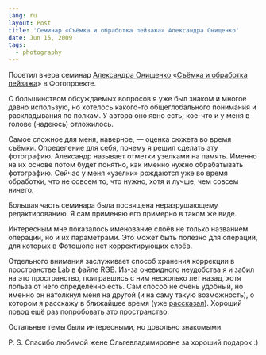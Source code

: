 ```yaml
---
lang: ru
layout: Post
title: 'Семинар «Съёмка и обработка пейзажа» Александра Онищенко'
date: Jun 15, 2009
tags:
  - photography
---
```


Посетил вчера семинар [Александра Онищенко](http://awo-onyshchenko.livejournal.com/) «[Съёмка и обработка пейзажа](http://www.fotoproekt.ru/port/msk/ru/school/seminars/landscape/)» в Фотопроекте.

С большинством обсуждаемых вопросов я уже был знаком и многое давно использую, но хотелось какого-то общеглобального понимания и раскладывания по полкам. У автора оно явно есть; кое-что и у меня в голове (надеюсь) отложилось.

<!--more-->

Самое сложное для меня, наверное, — оценка сюжета во время съёмки. Определение для себя, почему я решил сделать эту фотографию. Александр называет отметки узелками на память. Именно на их основе потом будет понятно, как именно нужно обрабатывать фотографию. Сейчас у меня «узелки» рождаются уже во время обработки, что не совсем то, что нужно, хотя и лучше, чем совсем ничего.

Большая часть семинара была посвящена неразрушающему редактированию. Я сам применяю его примерно в таком же виде.

Интересным мне показалось именование слоёв не только названием операции, но и их параметрами. Это может быть полезно для операций, для которых в Фотошопе нет корректирующих слоёв.

Отдельного внимания заслуживает способ хранения коррекции в пространстве Lab в файле RGB. Из-за очевидного неудобства я и забил на это пространство, поигравшись с ним несколько лет назад, хотя польза от него определённо есть. Сам способ не очень удобный, но именно он натолкнул меня на другой (и на саму такую возможность), о котором я расскажу в ближайшее время (уже [рассказал](http://birdwatcher.ru/blog/3565/ "Хранение обработки в Lab в файле RGB")). Хороший повод ещё раз попробовать это пространство.

Остальные темы были интересными, но довольно знакомыми.

P. S. Спасибо любимой жене Ольгевладимировне за хороший подарок :)
